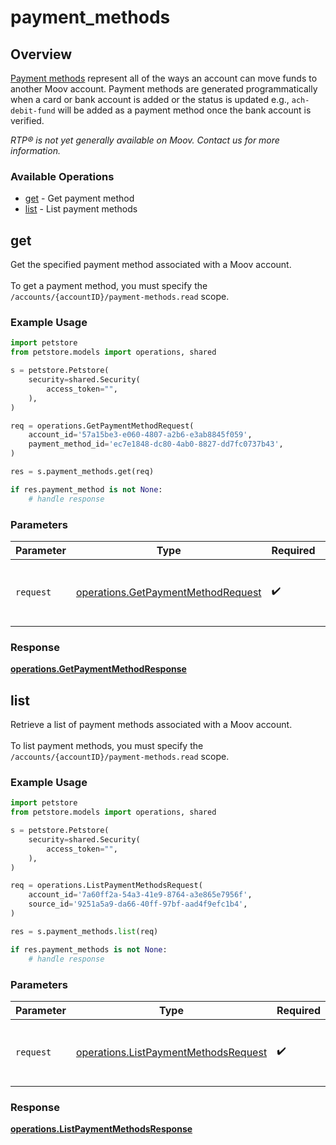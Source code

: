 # payment_methods

## Overview

[Payment methods](https://docs.moov.io/guides/money-movement/payment-methods/) represent all of the ways an account can move funds to another Moov account. Payment methods are generated programmatically when a card or bank account is added or the status is updated e.g., `ach-debit-fund` will be added as a payment method once the bank account is verified.

<em>RTP® is not yet generally available on Moov. Contact us for more information.</em>


### Available Operations

* [get](#get) - Get payment method
* [list](#list) - List payment methods

## get

Get the specified payment method associated with a Moov account. <br><br> To get a payment method, you must specify the `/accounts/{accountID}/payment-methods.read` scope.

### Example Usage

```python
import petstore
from petstore.models import operations, shared

s = petstore.Petstore(
    security=shared.Security(
        access_token="",
    ),
)

req = operations.GetPaymentMethodRequest(
    account_id='57a15be3-e060-4807-a2b6-e3ab8845f059',
    payment_method_id='ec7e1848-dc80-4ab0-8827-dd7fc0737b43',
)

res = s.payment_methods.get(req)

if res.payment_method is not None:
    # handle response
```

### Parameters

| Parameter                                                                                | Type                                                                                     | Required                                                                                 | Description                                                                              |
| ---------------------------------------------------------------------------------------- | ---------------------------------------------------------------------------------------- | ---------------------------------------------------------------------------------------- | ---------------------------------------------------------------------------------------- |
| `request`                                                                                | [operations.GetPaymentMethodRequest](../../models/operations/getpaymentmethodrequest.md) | :heavy_check_mark:                                                                       | The request object to use for the request.                                               |


### Response

**[operations.GetPaymentMethodResponse](../../models/operations/getpaymentmethodresponse.md)**


## list

Retrieve a list of payment methods associated with a Moov account. <br><br> To list payment methods, you must specify the `/accounts/{accountID}/payment-methods.read` scope.

### Example Usage

```python
import petstore
from petstore.models import operations, shared

s = petstore.Petstore(
    security=shared.Security(
        access_token="",
    ),
)

req = operations.ListPaymentMethodsRequest(
    account_id='7a60ff2a-54a3-41e9-8764-a3e865e7956f',
    source_id='9251a5a9-da66-40ff-97bf-aad4f9efc1b4',
)

res = s.payment_methods.list(req)

if res.payment_methods is not None:
    # handle response
```

### Parameters

| Parameter                                                                                    | Type                                                                                         | Required                                                                                     | Description                                                                                  |
| -------------------------------------------------------------------------------------------- | -------------------------------------------------------------------------------------------- | -------------------------------------------------------------------------------------------- | -------------------------------------------------------------------------------------------- |
| `request`                                                                                    | [operations.ListPaymentMethodsRequest](../../models/operations/listpaymentmethodsrequest.md) | :heavy_check_mark:                                                                           | The request object to use for the request.                                                   |


### Response

**[operations.ListPaymentMethodsResponse](../../models/operations/listpaymentmethodsresponse.md)**

